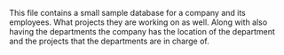 This file contains a small sample database for a company and its employees.
What projects they are working on as well. Along with also having the 
departments the company has the location of the department and the projects
that the departments are in charge of. 



